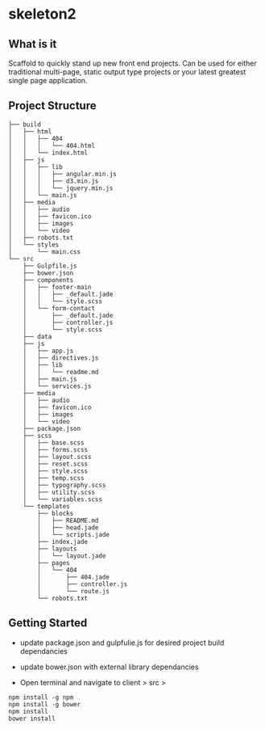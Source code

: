 # skeleton2

## What is it

Scaffold to quickly stand up new front end projects. Can be used for either traditional multi-page, static output type projects or your latest greatest single page application.

## Project Structure

```
├── build
│   ├── html
│   │   ├── 404
│   │   │   └── 404.html
│   │   └── index.html
│   ├── js
│   │   ├── lib
│   │   │   ├── angular.min.js
│   │   │   ├── d3.min.js
│   │   │   └── jquery.min.js
│   │   └── main.js
│   ├── media
│   │   ├── audio
│   │   ├── favicon.ico
│   │   ├── images
│   │   └── video
│   ├── robots.txt
│   └── styles
│       └── main.css
└── src
    ├── Gulpfile.js
    ├── bower.json
    ├── components
    │   ├── footer-main
    │   │   ├── _default.jade
    │   │   └── style.scss
    │   └── form-contact
    │       ├── _default.jade
    │       ├── controller.js
    │       └── style.scss
    ├── data
    ├── js
    │   ├── app.js
    │   ├── directives.js
    │   ├── lib
    │   │   └── readme.md
    │   ├── main.js
    │   └── services.js
    ├── media
    │   ├── audio
    │   ├── favicon.ico
    │   ├── images
    │   └── video
    ├── package.json
    ├── scss
    │   ├── base.scss
    │   ├── forms.scss
    │   ├── layout.scss
    │   ├── reset.scss
    │   ├── style.scss
    │   ├── temp.scss
    │   ├── typography.scss
    │   ├── utility.scss
    │   └── variables.scss
    └── templates
        ├── blocks
        │   ├── README.md
        │   ├── head.jade
        │   └── scripts.jade
        ├── index.jade
        ├── layouts
        │   └── layout.jade
        ├── pages
        │   └── 404
        │       ├── 404.jade
        │       ├── controller.js
        │       └── route.js
        └── robots.txt
```
        
## Getting Started

- update package.json and gulpfulie.js for desired project build dependancies

- update bower.json with external library dependancies

- Open terminal and navigate to client > src >

```
npm install -g npm 
npm install -g bower
npm install
bower install
```





